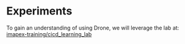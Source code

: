 
# Experiments 

To gain an understanding of using Drone, we will leverage the lab at: [imapex-training/cicd\_learning\_lab](https://github.com/imapex-training/cicd_learning_lab/blob/master/README.md)

